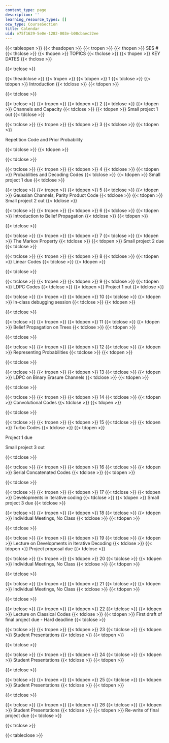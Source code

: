 ```yaml
---
content_type: page
description: ''
learning_resource_types: []
ocw_type: CourseSection
title: Calendar
uid: e75f1629-5e0e-1282-003e-b08cbaec22ee
---
```


{{< tableopen >}}
{{< theadopen >}}
{{< tropen >}}
{{< thopen >}}
SES #
{{< thclose >}}
{{< thopen >}}
TOPICS
{{< thclose >}}
{{< thopen >}}
KEY DATES
{{< thclose >}}

{{< trclose >}}

{{< theadclose >}}
{{< tropen >}}
{{< tdopen >}}
1
{{< tdclose >}}
{{< tdopen >}}
Introduction
{{< tdclose >}}
{{< tdopen >}}

{{< tdclose >}}

{{< trclose >}}
{{< tropen >}}
{{< tdopen >}}
2
{{< tdclose >}}
{{< tdopen >}}
Channels and Capacity
{{< tdclose >}}
{{< tdopen >}}
Small project 1 out
{{< tdclose >}}

{{< trclose >}}
{{< tropen >}}
{{< tdopen >}}
3
{{< tdclose >}}
{{< tdopen >}}


Repetition Code and Prior Probability


{{< tdclose >}}
{{< tdopen >}}

{{< tdclose >}}

{{< trclose >}}
{{< tropen >}}
{{< tdopen >}}
4
{{< tdclose >}}
{{< tdopen >}}
Probablities and Decoding Codes
{{< tdclose >}}
{{< tdopen >}}
Small project 1 due
{{< tdclose >}}

{{< trclose >}}
{{< tropen >}}
{{< tdopen >}}
5
{{< tdclose >}}
{{< tdopen >}}
Gaussian Channels, Parity Product Code
{{< tdclose >}}
{{< tdopen >}}
Small project 2 out
{{< tdclose >}}

{{< trclose >}}
{{< tropen >}}
{{< tdopen >}}
6
{{< tdclose >}}
{{< tdopen >}}
Introduction to Belief Propagation
{{< tdclose >}}
{{< tdopen >}}

{{< tdclose >}}

{{< trclose >}}
{{< tropen >}}
{{< tdopen >}}
7
{{< tdclose >}}
{{< tdopen >}}
The Markov Property
{{< tdclose >}}
{{< tdopen >}}
Small project 2 due
{{< tdclose >}}

{{< trclose >}}
{{< tropen >}}
{{< tdopen >}}
8
{{< tdclose >}}
{{< tdopen >}}
Linear Codes
{{< tdclose >}}
{{< tdopen >}}

{{< tdclose >}}

{{< trclose >}}
{{< tropen >}}
{{< tdopen >}}
9
{{< tdclose >}}
{{< tdopen >}}
LDPC Codes
{{< tdclose >}}
{{< tdopen >}}
Project 1 out
{{< tdclose >}}

{{< trclose >}}
{{< tropen >}}
{{< tdopen >}}
10
{{< tdclose >}}
{{< tdopen >}}
In-class debugging session
{{< tdclose >}}
{{< tdopen >}}

{{< tdclose >}}

{{< trclose >}}
{{< tropen >}}
{{< tdopen >}}
11
{{< tdclose >}}
{{< tdopen >}}
Belief Propagation on Trees
{{< tdclose >}}
{{< tdopen >}}

{{< tdclose >}}

{{< trclose >}}
{{< tropen >}}
{{< tdopen >}}
12
{{< tdclose >}}
{{< tdopen >}}
Representing Probabilities
{{< tdclose >}}
{{< tdopen >}}

{{< tdclose >}}

{{< trclose >}}
{{< tropen >}}
{{< tdopen >}}
13
{{< tdclose >}}
{{< tdopen >}}
LDPC on Binary Erasure Channels
{{< tdclose >}}
{{< tdopen >}}

{{< tdclose >}}

{{< trclose >}}
{{< tropen >}}
{{< tdopen >}}
14
{{< tdclose >}}
{{< tdopen >}}
Convolutional Codes
{{< tdclose >}}
{{< tdopen >}}

{{< tdclose >}}

{{< trclose >}}
{{< tropen >}}
{{< tdopen >}}
15
{{< tdclose >}}
{{< tdopen >}}
Turbo Codes
{{< tdclose >}}
{{< tdopen >}}


Project 1 due

Small project 3 out


{{< tdclose >}}

{{< trclose >}}
{{< tropen >}}
{{< tdopen >}}
16
{{< tdclose >}}
{{< tdopen >}}
Serial Concatenated Codes
{{< tdclose >}}
{{< tdopen >}}

{{< tdclose >}}

{{< trclose >}}
{{< tropen >}}
{{< tdopen >}}
17
{{< tdclose >}}
{{< tdopen >}}
Developments in iterative coding
{{< tdclose >}}
{{< tdopen >}}
Small project 3 due
{{< tdclose >}}

{{< trclose >}}
{{< tropen >}}
{{< tdopen >}}
18
{{< tdclose >}}
{{< tdopen >}}
Individual Meetings, No Class
{{< tdclose >}}
{{< tdopen >}}

{{< tdclose >}}

{{< trclose >}}
{{< tropen >}}
{{< tdopen >}}
19
{{< tdclose >}}
{{< tdopen >}}
Lecture on Developments in Iterative Decoding
{{< tdclose >}}
{{< tdopen >}}
Project proposal due
{{< tdclose >}}

{{< trclose >}}
{{< tropen >}}
{{< tdopen >}}
20
{{< tdclose >}}
{{< tdopen >}}
Individual Meetings, No Class
{{< tdclose >}}
{{< tdopen >}}

{{< tdclose >}}

{{< trclose >}}
{{< tropen >}}
{{< tdopen >}}
21
{{< tdclose >}}
{{< tdopen >}}
Individual Meetings, No Class
{{< tdclose >}}
{{< tdopen >}}

{{< tdclose >}}

{{< trclose >}}
{{< tropen >}}
{{< tdopen >}}
22
{{< tdclose >}}
{{< tdopen >}}
Lecture on Classical Codes
{{< tdclose >}}
{{< tdopen >}}
First draft of final project due - Hard deadline
{{< tdclose >}}

{{< trclose >}}
{{< tropen >}}
{{< tdopen >}}
23
{{< tdclose >}}
{{< tdopen >}}
Student Presentations
{{< tdclose >}}
{{< tdopen >}}

{{< tdclose >}}

{{< trclose >}}
{{< tropen >}}
{{< tdopen >}}
24
{{< tdclose >}}
{{< tdopen >}}
Student Presentations
{{< tdclose >}}
{{< tdopen >}}

{{< tdclose >}}

{{< trclose >}}
{{< tropen >}}
{{< tdopen >}}
25
{{< tdclose >}}
{{< tdopen >}}
Student Presentations
{{< tdclose >}}
{{< tdopen >}}

{{< tdclose >}}

{{< trclose >}}
{{< tropen >}}
{{< tdopen >}}
26
{{< tdclose >}}
{{< tdopen >}}
Student Presentations
{{< tdclose >}}
{{< tdopen >}}
Re-write of final project due
{{< tdclose >}}

{{< trclose >}}

{{< tableclose >}}
